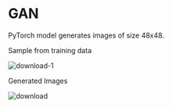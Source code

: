 # GAN

PyTorch model generates images of size 48x48.

Sample from training data

![download-1](https://user-images.githubusercontent.com/43874717/224698258-2b09867d-f37e-4f08-901a-74dfd3dcc7db.png)

Generated Images

![download](https://user-images.githubusercontent.com/43874717/224698303-8d570b4a-6c9f-4b70-8204-178c591d61f4.png)

